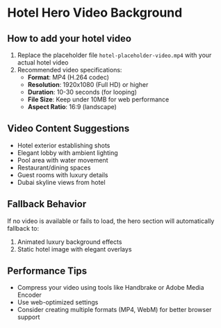 # Hotel Hero Video Background

## How to add your hotel video

1. Replace the placeholder file `hotel-placeholder-video.mp4` with your actual hotel video
2. Recommended video specifications:
   - **Format**: MP4 (H.264 codec)
   - **Resolution**: 1920x1080 (Full HD) or higher
   - **Duration**: 10-30 seconds (for looping)
   - **File Size**: Keep under 10MB for web performance
   - **Aspect Ratio**: 16:9 (landscape)

## Video Content Suggestions

- Hotel exterior establishing shots
- Elegant lobby with ambient lighting
- Pool area with water movement
- Restaurant/dining spaces
- Guest rooms with luxury details
- Dubai skyline views from hotel

## Fallback Behavior

If no video is available or fails to load, the hero section will automatically fallback to:
1. Animated luxury background effects
2. Static hotel image with elegant overlays

## Performance Tips

- Compress your video using tools like Handbrake or Adobe Media Encoder
- Use web-optimized settings
- Consider creating multiple formats (MP4, WebM) for better browser support